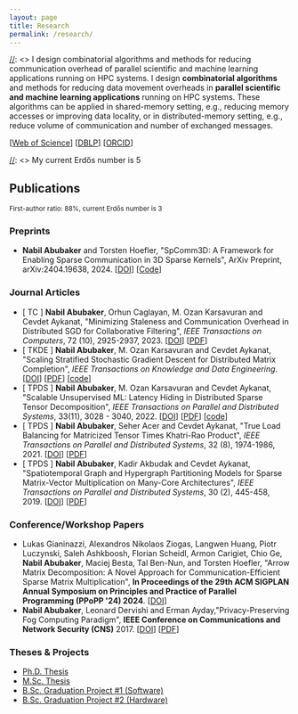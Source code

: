 ```yaml
---
layout: page
title: Research
permalink: /research/
---
```


[//]: <> (I do research in the areas of parallel and high performance computing.)
[//]: <> I design combinatorial algorithms and methods for reducing communication overhead of parallel scientific and machine learning applications running on HPC systems. 
I design **combinatorial algorithms** and methods for reducing data movement overheads in **parallel scientific and machine learning applications** running on HPC systems.
These algorithms can be applied in shared-memory setting, e.g., reducing memory accesses or improving data locality, or in distributed-memory setting, e.g., reduce volume of communication and number of exchanged messages.

[//]: <> (My research aims at improving the runtime and scalability of scientific and BigData applications.)

[[Web of Science](https://www.webofscience.com/wos/author/record/1390541)] [[DBLP](https://dblp.org/pid/211/3737.html)] [[ORCID](https://orcid.org/0000-0002-5060-3059)]  

[//]: <> My current Erdős number is 5

## Publications  

<sup>First-author ratio: 88%, current Erdős number is 3</sub>  

### Preprints
- **Nabil Abubaker** and Torsten Hoefler, "SpComm3D: A Framework for Enabling Sparse Communication in 3D Sparse Kernels", ArXiv Preprint, arXiv:2404.19638, 2024. [[DOI](https://doi.org/10.48550/arXiv.2404.19638)] [[Code](https://github.com/nfabubaker/SpComm3D)]  

### Journal Articles

- [ TC ] **Nabil Abubaker**, Orhun Caglayan, M. Ozan Karsavuran and Cevdet Aykanat, "Minimizing Staleness and Communication Overhead in Distributed SGD for Collaborative Filtering", *IEEE Transactions on Computers*, 72 (10), 2925-2937, 2023. [[DOI](https://doi.org/10.1109/TC.2023.3275107)] [[PDF](/tc_2023.pdf)]  
- [ TKDE ] **Nabil Abubaker**, M. Ozan Karsavuran and Cevdet Aykanat, "Scaling Stratified Stochastic Gradient Descent for Distributed Matrix Completion", *IEEE Transactions on Knowledge and Data Engineering*. [[DOI](https://doi.org/10.1109/TKDE.2023.3253791)] [[PDF](/dsgd.pdf)] [[code](https://github.com/nfabubaker/CESSGD)]
- [ TPDS ] **Nabil Abubaker**, M. Ozan Karsavuran and Cevdet Aykanat, "Scalable Unsupervised ML: Latency Hiding in Distributed Sparse Tensor Decomposition", *IEEE Transactions on Parallel and Distributed Systems*, 33(11), 3028 - 3040, 2022. [[DOI](https://doi.org/10.1109/TPDS.2021.3128827)] [[PDF](/tpds_2021_2.pdf)] [[code](https://github.com/nfabubaker/cpd-emb)]  
- [ TPDS ] **Nabil Abubaker**, Seher Acer and Cevdet Aykanat, "True Load Balancing for Matricized Tensor Times Khatri-Rao Product", *IEEE Transactions on Parallel and Distributed Systems*, 32 (8), 1974-1986, 2021. [[DOI](https://doi.org/10.1109/TPDS.2021.3053836)] [[PDF](/tpds_2021.pdf)]
- [ TPDS ] **Nabil Abubaker**, Kadir Akbudak and Cevdet Aykanat, "Spatiotemporal Graph and Hypergraph Partitioning Models for Sparse Matrix-Vector Multiplication on Many-Core Architectures", *IEEE Transactions on Parallel and Distributed Systems*, 30 (2), 445-458, 2019. [[DOI](https://doi.org/10.1109/TPDS.2018.2864729)] [[PDF](/tpds_2018.pdf)]

### Conference/Workshop Papers  

- Lukas Gianinazzi, Alexandros Nikolaos Ziogas, Langwen Huang, Piotr Luczynski, Saleh Ashkboosh, Florian Scheidl, Armon Carigiet, Chio Ge, **Nabil Abubaker**, Maciej Besta, Tal Ben-Nun, and Torsten Hoefler, "Arrow Matrix Decomposition: A Novel Approach for Communication-Efficient Sparse Matrix Multiplication", **In Proceedings of the 29th ACM SIGPLAN Annual Symposium on Principles and Practice of Parallel Programming (PPoPP '24) 2024**. [[DOI](https://doi.acm.org?doi=3627535.3638496)]   
- **Nabil Abubaker**, Leonard Dervishi and Erman Ayday,"Privacy-Preserving Fog Computing Paradigm", **IEEE Conference on Communications and Network Security (CNS)** 2017. [[DOI](https://doi.org/10.1109/CNS.2017.8228709)] [[PDF](/privacy_in_fog_paper.pdf)]
 

### Theses & Projects  

- [Ph.D. Thesis](https://repository.bilkent.edu.tr/items/e2e684c7-35dc-4129-adf5-1ef9ccb260cf)
- [M.Sc. Thesis](http://repository.bilkent.edu.tr/handle/11693/32211)
- [B.Sc. Graduation Project #1 (Software)](https://repository.najah.edu/handle/20.500.11888/12256)
- [B.Sc. Graduation Project #2 (Hardware)](https://repository.najah.edu/handle/20.500.11888/12272)
